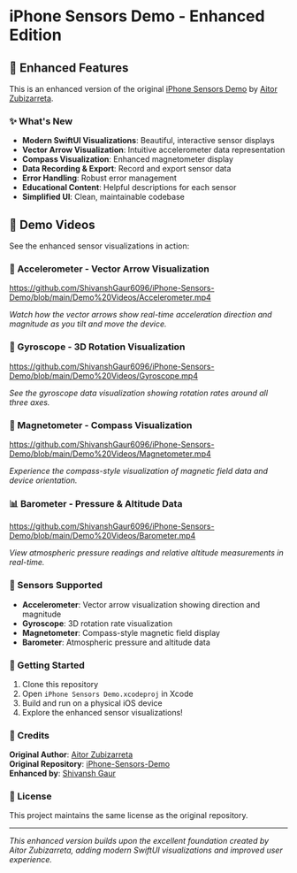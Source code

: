 # iPhone Sensors Demo - Enhanced Edition

## 🎯 Enhanced Features

This is an enhanced version of the original [iPhone Sensors Demo](https://github.com/Aitorzubizarret/iPhone-Sensors-Demo) by [Aitor Zubizarreta](https://github.com/Aitorzubizarret).

### ✨ What's New

- **Modern SwiftUI Visualizations**: Beautiful, interactive sensor displays
- **Vector Arrow Visualization**: Intuitive accelerometer data representation
- **Compass Visualization**: Enhanced magnetometer display
- **Data Recording & Export**: Record and export sensor data
- **Error Handling**: Robust error management
- **Educational Content**: Helpful descriptions for each sensor
- **Simplified UI**: Clean, maintainable codebase

## 📱 Demo Videos

See the enhanced sensor visualizations in action:

### 🎯 Accelerometer - Vector Arrow Visualization
https://github.com/ShivanshGaur6096/iPhone-Sensors-Demo/blob/main/Demo%20Videos/Accelerometer.mp4

*Watch how the vector arrows show real-time acceleration direction and magnitude as you tilt and move the device.*

### 🧭 Gyroscope - 3D Rotation Visualization  
https://github.com/ShivanshGaur6096/iPhone-Sensors-Demo/blob/main/Demo%20Videos/Gyroscope.mp4

*See the gyroscope data visualization showing rotation rates around all three axes.*

### 🧲 Magnetometer - Compass Visualization
https://github.com/ShivanshGaur6096/iPhone-Sensors-Demo/blob/main/Demo%20Videos/Magnetometer.mp4

*Experience the compass-style visualization of magnetic field data and device orientation.*

### 📊 Barometer - Pressure & Altitude Data
https://github.com/ShivanshGaur6096/iPhone-Sensors-Demo/blob/main/Demo%20Videos/Barometer.mp4

*View atmospheric pressure readings and relative altitude measurements in real-time.*

### 📱 Sensors Supported

- **Accelerometer**: Vector arrow visualization showing direction and magnitude
- **Gyroscope**: 3D rotation rate visualization
- **Magnetometer**: Compass-style magnetic field display
- **Barometer**: Atmospheric pressure and altitude data

### 🚀 Getting Started

1. Clone this repository
2. Open `iPhone Sensors Demo.xcodeproj` in Xcode
3. Build and run on a physical iOS device
4. Explore the enhanced sensor visualizations!

### 🙏 Credits

**Original Author**: [Aitor Zubizarreta](https://github.com/Aitorzubizarret)  
**Original Repository**: [iPhone-Sensors-Demo](https://github.com/Aitorzubizarret/iPhone-Sensors-Demo)  
**Enhanced by**: [Shivansh Gaur](https://github.com/ShivanshGaur6096)

### 📄 License

This project maintains the same license as the original repository.

---

*This enhanced version builds upon the excellent foundation created by Aitor Zubizarreta, adding modern SwiftUI visualizations and improved user experience.*
